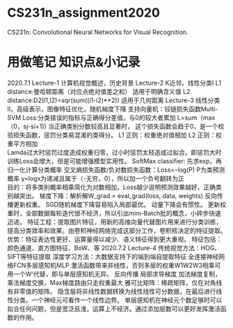# CS231n_assignment2020
CS231n: Convolutional Neural Networks for Visual Recognition.

# 用做笔记 知识点&小记录

2020.7.1 
    Lecture-1
        计算机视觉概述，历史背景
    Lecture-2
        K近邻，线性分类I
        L1 distance:曼哈顿距离（对应点绝对值差之和）     适用于明确含义值
        L2 distance:D2(I1,I2)=sqr(sum((i1-i2)**2))     适用于几何距离
    Lecture-3
        线性分类II，高级表示，图像特征优化，随机梯度下降
        支持向量机：铰链损失函数Multi-SVM Loss:分类错误的指标与正确得分差值，与0的较大者累加 L=sum（max（0，sj-si+1))   当正确类别分数较高且显著时，
            这个损失函数会趋于0，是一个校验损失函数，惩罚分类易混淆的类得分。
        L1 正则：权重绝对值相加
        L2 正则：权重平方相加  
        Lamda过大时惩罚过度造成权重归零，过小时惩罚太轻造成过拟合。即惩罚大时训练Loss会增大，但是可能增强模型实用性。
        SoftMax classifier: 先求exp，再归一化计算分类概率
        交叉熵损失函数/负对数损失函数：Loss=-log(P)  P为类预测概率 y=logx为递减且属于（-无穷，0），所以加一个负号翻转为正  
            目的：将多类别概率相乘简化为对数相加，Loss越少说明预测效果越好，正确类别越突出。
        梯度下降：解析解W_grad = eval_grad(loss, data, weights) 反向传播更新权重。
        SGD随机梯度下降容易陷入局部最优。
        动量下降会有惯性。
        更新权重时，全部数据每轮迭代很不经济，所以引出mini-Batch批的概念，小碎步快速迈进。
        特征工程：提取图片特征，用新的高维向量代替图片用来进行分类训练，提高分类效率和效果。由卷积神经网络完成这部分工作，卷积核决定的特征提取。
            优势：特征表达性更好、运算量得以减少、语义特征得到更大重视。
        特征包括：颜色通道、直方图特征、BoW、等
2020.7.2
    Lecture-4
        传统视觉方法：HOG、SIFT等特征提取
        深度学习方法：大数据支持下的端到端自提取特征
        全连接神经网络FCN多层感知机MLP
        激活函数带来非线性，否则多层的权重W1W2W3相乘可用一个W'代替，即与单层感知机无异。
        反向传播 局部求导梯度   加法梯度复制，乘法梯度交换，Max梯度路由只走权重最大
        雅可比矩阵：稀疏矩阵，仅在对角线有非零值的矩阵。
        隐含层将非线性数据转换为线性线性可分数据，在最后进行线性分类。一个神经元可看作一个线性边界。
        单层感知机在神经元个数足够时可以拟合任何问题，但是宽泛且浅，运算上不经济。通过添加层数可以更好发挥激活函数的作用。
